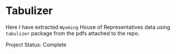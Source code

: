 # Tabulizer

Here I have extracted `Wyoming` House of Representatives data using `tabulizer` package from the pdfs attached to the repo.


Project Status: Complete

